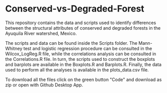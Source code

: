 # Conserved-vs-Degraded-Forest

This repository contains the data and scripts used to identify differences between the structural attributes of conserved and degraded forests in the Ayuquila River watershed, Mexico. 

The scripts and data can be found inside the Scripts folder. The Mann-Whitney test and logistic regression procedure can be consulted in the Wilcox_LogReg.R file, while the correlations analysis can be consulted in the Correlations.R file. In turn, the scripts used to construct the boxplots and barplots are available in the Boxplots.R and Barplots.R. Finally, the data used to perform all the analyses is available in the plots_data.csv file.

To download all the files click on the green button "Code" and download as zip or open with Github Desktop App.
